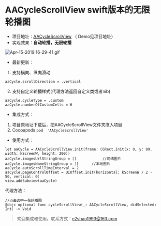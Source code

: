 # AACycleScrollView  swift版本的无限轮播图
- 项目地址：[AACycleScrollView](https://github.com/Fxxxxxx/AACycleScrollView)
（ Demo见项目地址）
- 实现效果：**自动轮播，无限轮播**

![Apr-15-2019 16-29-41.gif](https://upload-images.jianshu.io/upload_images/3569202-7ed31238266a5f68.gif?imageMogr2/auto-orient/strip)

- 最新更新：
1. 支持横向、纵向滑动
```
aaCycle.scrollDirection = .vertical
```
   2. 支持自定义轮播样式(代理方法返回自定义类或者nib)
```
aaCycle.cycleType = .custom
aaCycle.numberOfCustomCells = 6
```


- 集成方式：
1. 项目原地址下载后，把AACycleScrollView文件夹拖入项目
2. Cocoapods   ```pod  'AACycleScrollView' ```

- 使用方式：
```
let aaCycle = AACycleScrollView.init(frame: CGRect.init(x: 0, y: 80, width: kScreenW, height: 200))
aaCycle.imagesUrlStringGroup = []            //网络图片
aaCycle.imagesNameStringGroup = []      //本地图片
aaCycle.autoScrollTimeInterval = 2
aaCycle.pageControlOffset = UIOffset.init(horizontal: kScreenW / 2 - 50, vertical: 0)
view.addSubview(aaCycle)
```
代理方法：
```
//点击选中一张轮播图
@objc optional func cycleScrollView(_: AACycleScrollView, didSelected: Int) -> Void

```

>欢迎集成和使用，联系方式：e2shao1993@163.com
